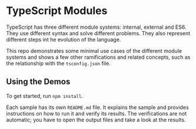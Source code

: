 # TypeScript Modules

TypeScript has three different module systems: internal, external and ES6.
They use different syntax and solve different problems. They also
represent different steps int he evolution of the language.

This repo demonstrates some minimal use cases of the different module
systems and shows a few other ramifications and related concepts, such as
the relationship with the `tsconfig.json` file.

## Using the Demos

To get started, run `npm install`.

Each sample has its own `README.md` file. It explains the sample and
provides instructions on how to run it and verify its results. The
verifications are not automatic; you have to open the output files and
take a look at the results.